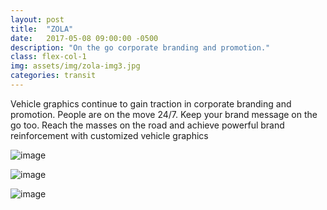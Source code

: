 ```yaml
---
layout: post
title:  "ZOLA"
date:   2017-05-08 09:00:00 -0500
description: "On the go corporate branding and promotion."
class: flex-col-1
img: assets/img/zola-img3.jpg
categories: transit
---
```

Vehicle graphics continue to gain traction in corporate branding and promotion. People are on the move 24/7. Keep your brand message on the go too. Reach the masses on the road and achieve powerful brand reinforcement with customized vehicle graphics

![image](../../assets/img/zola-img1.jpg "some image")

![image](../../assets/img/zola-img2.jpg "some image")

![image](../../assets/img/zola-img4.jpg "some image")
